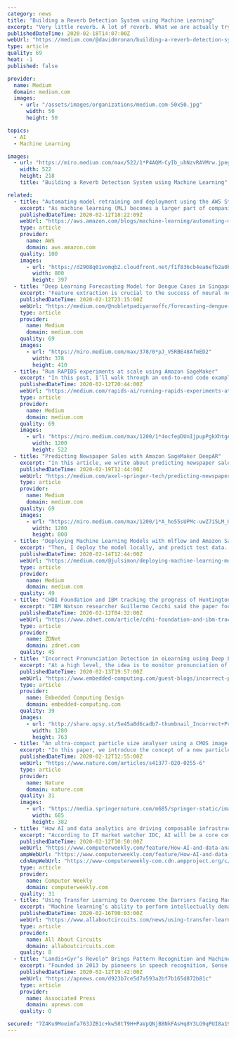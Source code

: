 ```yaml
---
category: news
title: "Building a Reverb Detection System using Machine Learning"
excerpt: "Very little reverb. A lot of reverb. What we are actually trying to measure with our machine learning (ML) model is the Reverb Decay Time. This can be defined as the amount of time in seconds that it takes for a sound to fade away. The technical term for this is the RT-60 time, which is the time it takes for a sound’s pressure level to drop ..."
publishedDateTime: 2020-02-18T14:07:00Z
webUrl: "https://medium.com/@davidmronan/building-a-reverb-detection-system-using-machine-learning-cba02a1710bf"
type: article
quality: 69
heat: -1
published: false

provider:
  name: Medium
  domain: medium.com
  images:
    - url: "/assets/images/organizations/medium.com-50x50.jpg"
      width: 50
      height: 50

topics:
  - AI
  - Machine Learning

images:
  - url: "https://miro.medium.com/max/522/1*P4AQM-CyIb_uhNzvRAVMrw.jpeg"
    width: 522
    height: 218
    title: "Building a Reverb Detection System using Machine Learning"

related:
  - title: "Automating model retraining and deployment using the AWS Step Functions Data Science SDK for Amazon SageMaker"
    excerpt: "As machine learning (ML) becomes a larger part of companies’ core business, there is a greater emphasis on reducing the time from model creation to deployment. In November of 2019, AWS released the AWS Step Functions Data Science SDK for Amazon SageMaker, an open-source SDK that allows developers to"
    publishedDateTime: 2020-02-12T18:22:09Z
    webUrl: "https://aws.amazon.com/blogs/machine-learning/automating-model-retraining-and-deployment-using-the-aws-step-functions-data-science-sdk-for-amazon-sagemaker/"
    type: article
    provider:
      name: AWS
      domain: aws.amazon.com
    quality: 100
    images:
      - url: "https://d2908q01vomqb2.cloudfront.net/f1f836cb4ea6efb2a0b1b99f41ad8b103eff4b59/2020/01/31/automating-model-retraining-3.gif"
        width: 800
        height: 397
  - title: "Deep Learning Forecasting Model for Dengue Cases in Singapore"
    excerpt: "Feature extraction is crucial to the success of neural network learning. However ... our approach worked better than those without a deep understanding about the nature of the dengue issues ..."
    publishedDateTime: 2020-02-12T23:15:00Z
    webUrl: "https://medium.com/@nobletpadiyaraoffc/forecasting-dengue-cases-in-singapore-8-weeks-in-advance-ce32685e166d"
    type: article
    provider:
      name: Medium
      domain: medium.com
    quality: 69
    images:
      - url: "https://miro.medium.com/max/378/0*pJ_V5RBE48AfmED2"
        width: 378
        height: 410
  - title: "Run RAPIDS experiments at scale using Amazon SageMaker"
    excerpt: "In this post, I’ll walk through an end-to-end code example of how you can run scale-out RAPIDS using Amazon SageMaker"
    publishedDateTime: 2020-02-12T20:44:00Z
    webUrl: "https://medium.com/rapids-ai/running-rapids-experiments-at-scale-using-amazon-sagemaker-d516420f165b"
    type: article
    provider:
      name: Medium
      domain: medium.com
    quality: 69
    images:
      - url: "https://miro.medium.com/max/1200/1*4ocfepDUnIjpupPgkXhtgA.png"
        width: 1200
        height: 522
  - title: "Predicting Newspaper Sales with Amazon SageMaker DeepAR"
    excerpt: "In this article, we write about predicting newspaper sales using Amazon SageMaker DeepAR. After a short company and team introduction, we give a shallow description of our shop-level sales data ..."
    publishedDateTime: 2020-02-19T12:44:00Z
    webUrl: "https://medium.com/axel-springer-tech/predicting-newspaper-sales-with-amazon-sagemaker-deepar-dffde3af4b20"
    type: article
    provider:
      name: Medium
      domain: medium.com
    quality: 69
    images:
      - url: "https://miro.medium.com/max/1200/1*A_ho55sUPMc-uwZ7i5LM_Q.jpeg"
        width: 1200
        height: 800
  - title: "Deploying Machine Learning Models with mlflow and Amazon SageMaker"
    excerpt: "Then, I deploy the model locally, and predict test data. Next, I create a Docker container, push it to Amazon ECR, and use it to deploy my model on Amazon SageMaker."
    publishedDateTime: 2020-02-14T12:44:00Z
    webUrl: "https://medium.com/@julsimon/deploying-machine-learning-models-with-mlflow-and-amazon-sagemaker-dac2b8244224"
    type: article
    provider:
      name: Medium
      domain: medium.com
    quality: 49
  - title: "CHDI Foundation and IBM tracking the progress of Huntington's disease using AI"
    excerpt: "IBM Watson researcher Guillermo Cecchi said the paper focused on identifying how existing functional MRI (fMRI) data can be used to train artificial intelligence (AI) models to assess whether there is a change in a patient's motor and cognitive performance. \"Part of what we're trying to do is pinpoint with more accuracy what determines a ..."
    publishedDateTime: 2020-02-12T04:32:00Z
    webUrl: "https://www.zdnet.com/article/cdhi-foundation-and-ibm-tracking-the-progress-of-huntingtons-disease-using-ai/"
    type: article
    provider:
      name: ZDNet
      domain: zdnet.com
    quality: 45
  - title: "Incorrect Pronunciation Detection in eLearning using Deep Learning"
    excerpt: "At a high level, the idea is to monitor pronunciation of end-user, perform an analysis on it and feed the analysis back to them so that they can work on it to improve and also record it for deep learning. This can be achieved with an add-on or separate system that enables students/user to improve their pronunciation skills, not limited to ..."
    publishedDateTime: 2020-02-13T19:57:00Z
    webUrl: "https://www.embedded-computing.com/guest-blogs/incorrect-pronunciation-detection-in-elearning-using-deep-learning"
    type: article
    provider:
      name: Embedded Computing Design
      domain: embedded-computing.com
    quality: 39
    images:
      - url: "http://share.opsy.st/5e45a8d6cadb7-thumbnail_Incorrect+Pronunciation+Detection.jpg"
        width: 1280
        height: 763
  - title: "An ultra-compact particle size analyser using a CMOS image sensor and machine learning"
    excerpt: "In this paper, we introduce the concept of a new particle size analyser in a collimated beam configuration using a consumer electronic camera and machine learning. The key novelty is a small form factor angular spatial filter that allows for the collection of light scattered by the particles up to predefined discrete angles. The filter is ..."
    publishedDateTime: 2020-02-12T12:55:00Z
    webUrl: "https://www.nature.com/articles/s41377-020-0255-6"
    type: article
    provider:
      name: Nature
      domain: nature.com
    quality: 31
    images:
      - url: "https://media.springernature.com/m685/springer-static/image/art%3A10.1038%2Fs41377-020-0255-6/MediaObjects/41377_2020_255_Fig1_HTML.png"
        width: 685
        height: 382
  - title: "How AI and data analytics are driving composable infrastructure adoption in datacentres"
    excerpt: "According to IT market watcher IDC, AI will be a core component of enterprise workloads by 2024 ... but are much trickier to program than developing software to run on a GPU. These accelerators are typically plugged into a standard server and work in conjunction with the existing processor cores. This is known as heterogeneous computing ..."
    publishedDateTime: 2020-02-12T10:50:00Z
    webUrl: "https://www.computerweekly.com/feature/How-AI-and-data-analytics-are-driving-composable-infrastructure-adoption-in-datacentres"
    ampWebUrl: "https://www.computerweekly.com/feature/How-AI-and-data-analytics-are-driving-composable-infrastructure-adoption-in-datacentres?amp=1"
    cdnAmpWebUrl: "https://www-computerweekly-com.cdn.ampproject.org/c/s/www.computerweekly.com/feature/How-AI-and-data-analytics-are-driving-composable-infrastructure-adoption-in-datacentres?amp=1"
    type: article
    provider:
      name: Computer Weekly
      domain: computerweekly.com
    quality: 31
  - title: "Using Transfer Learning to Overcome the Barriers Facing Machine Learning in Materials Science"
    excerpt: "Machine learning’s ability to perform intellectually demanding tasks across various fields, materials science included, has caused it to receive considerable attention. Many believe that it could be used to unlock major time and cost savings in the development of new materials. The growing demand for the use of machine learning to derive fast ..."
    publishedDateTime: 2020-02-16T00:03:00Z
    webUrl: "https://www.allaboutcircuits.com/news/using-transfer-learning-to-overcome-the-barriers-facing-machine-learning-in-materials-science/"
    type: article
    provider:
      name: All About Circuits
      domain: allaboutcircuits.com
    quality: 8
  - title: "Landis+Gyr’s Revelo™ Brings Pattern Recognition and Machine Learning to the Edge of the Grid"
    excerpt: "Founded in 2013 by pioneers in speech recognition, Sense uses machine learning technology to provide real-time insights on device behavior, even for those devices that are not “smart.” Customers rely on Sense for a wide range of uses including checking what time their kids get home, monitoring their home appliances, determining whether they ..."
    publishedDateTime: 2020-02-12T19:42:00Z
    webUrl: "https://apnews.com/d923b7ce5d7a593a2bf7b165d872b81c"
    type: article
    provider:
      name: Associated Press
      domain: apnews.com
    quality: 0

secured: "7Z4Ku9Moeimfa763JZB1c+kw58tT9H+PaVpQNjB8NkFAsHq8Y3LG9qPUI8a193XR5Wv42YT3s2Kdai6i+cmbc/ux2huK9P099XnIg3+UFlPtHHsitGKGzdiOw0IaFHxwxjXH090QnXNHxIkqL1EoGIumhTG8Bwd/GGZ001f/6jgYn4Zfst6y00xLKbI6XgVFQJfVeD46OgaoX67azX/DxI4sQRZagVbH2MPe6cZ7QH5vm1+HBSFIlxRhKfFwTa+4+2HFaIx8B/2B2XQmtR4uz0ocgU2GRyUoAgILAiZLCsTuXDPW+Hb60ImVjdjn9ggFg0NI7EYgd8zsCExnO2FbatFzMBmTJpdFFlnn2ZDhWOKrJPjCZVI56tR8uOx8hXfmwUJCUB7ZmgIzsWzt0cI1VVROF4n4jlYMruk7TZm0QmQH3XbmgcwzrWsCDfHLpdW0ZJir44fYaC+DUkIM5P3wwl58mTIhSuG4odUrW50WyPw=;Oj1CFUQjbIKq+lBc6lH9xw=="
---
```


